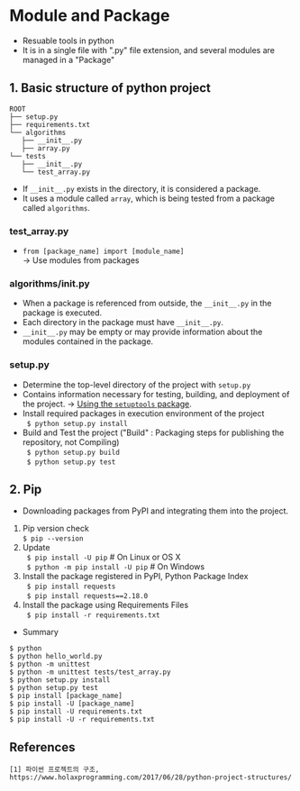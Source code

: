 # Module and Package
- Resuable tools in python
- It is in a single file with ".py" file extension, and several modules are managed in a "Package"

## 1. Basic structure of python project
```
ROOT
├── setup.py
├── requirements.txt
└── algorithms
   ├── __init__.py
   ├── array.py
└── tests   
   ├── __init__.py
   └── test_array.py
```
- If ```__init__.py``` exists in the directory, it is considered a package.
- It uses a module called ```array```, which is being tested from a package called ```algorithms```.

### test_array.py
- ```from [package_name] import [module_name]```  
-> Use modules from packages


### algorithms/__init__.py
- When a package is referenced from outside, the ```__init__.py``` in the package is executed.
- Each directory in the package must have ```__init__.py```. 
- ```__init__.py``` may be empty or may provide information about the modules contained in the package.

### setup.py
- Determine the top-level directory of the project with ```setup.py```
- Contains information necessary for testing, building, and deployment of the project.
-> [Using the ```setuptools``` package](https://packaging.python.org/tutorials/packaging-projects/#setup-args).
- Install required packages in execution environment of the project  
``` $ python setup.py install```
- Build and Test the project ("Build" : Packaging steps for publishing the repository, not Compiling)  
``` $ python setup.py build```  
``` $ python setup.py test```

## 2. Pip
- Downloading packages from PyPI and integrating them into the project.  
1. Pip version check  
``` $ pip --version ```  
2. Update  
``` $ pip install -U pip``` # On Linux or OS X  
``` $ python -m pip install -U pip```  # On Windows  
3. Install the package registered in PyPI, Python Package Index  
``` $ pip install requests```  
``` $ pip install requests==2.18.0```  
4. Install the package using Requirements Files  
``` $ pip install -r requirements.txt```  
- Summary  
```
$ python
$ python hello_world.py
$ python -m unittest
$ python -m unittest tests/test_array.py
$ python setup.py install
$ python setup.py test
$ pip install [package_name]
$ pip install -U [package_name]
$ pip install -U requirements.txt
$ pip install -U -r requirements.txt
```

## References
```
[1] 파이썬 프로젝트의 구조, https://www.holaxprogramming.com/2017/06/28/python-project-structures/
```
